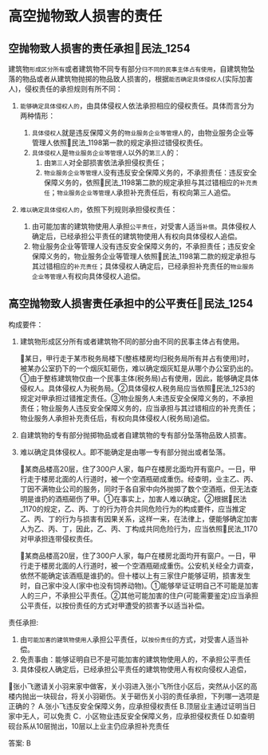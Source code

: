 # 高空抛物致人损害的责任

## 空抛物致人损害的责任承担🚪民法_1254


建筑物`形成区分所有`或者建筑物不同专有部分`归不同的民事主体占有使用`，自建筑物坠落的物品或者从建筑物抛掷的物品致人损害的，根据`能否确定具体侵权人`(实际加害人)，侵权责任的承担规则有所不同：

1. `能够确定具体侵权人的`，由具体侵权人依法承担相应的侵权责任。具体而言分为两种情形：

    1. `具体侵权人`就是违反保障义务的`物业服务企业等管理人`的，由物业服务企业等管理人依照🚪民法_1198第一款的规定承担过错侵权责任。
    2. `具体侵权人`是`物业服务企业等管理人`以外的`第三人`的：
        1. 由`第三人`对全部损害依法承担侵权责任；
        2. `物业服务企业等管理人`没有违反安全保障义务的，不承担责任：违反安全保障义务的，依照🚪民法_1198第二款的规定承担与其过错相应的`补充责任`；`物业服务企业等管理人`承担补充责任后，有权向第三人追偿。

2. `难以确定具体侵权人的`，依照下列规则承担侵权责任：
    1. 由可能加害的建筑物使用人承担`公平责任`，对受害人适当`补偿`。具体侵权人确定后，已经承担公平责任的建筑物使用人有权向具体侵权人追偿。
    2. 物业服务企业等管理人没有违反安全保障义务的，不承担责任；违反安全保障义务的，物业服务企业等管理人依照🚪民法_1198第二款的规定承担与其过错相应的`补充责任`；具体侵权人确定后，已经承担补充责任的`物业服务企业等管理人`有权向具体侵权人追偿。


## 高空抛物致人损害责任承担中的公平责任🚪民法_1254


构成要件：

1. 建筑物形成区分所有或者建筑物不同的部分由不同的民事主体占有使用。

    🍐某日，甲行走于某市税务局楼下(整栋楼房均归税务局所有并占有使用)时，被某办公室扔下的一个烟灰缸砸伤，难以确定烟灰缸是从哪个办公室扔出的。①由于整栋建筑物仅由一个民事主体(税务局)占有使用，因此，能够确定具体侵权人。具体侵权人为税务局。②具体侵权人税务局应当依照🚪民法_1253的规定对甲承担过错推定责任。③物业服务人未违反安全保障义务的，不承担责任；物业服务人违反安全保障义务的，应当承担与其过错相应的补充责任；物业服务人承担补充责任后，有权向具体侵权人(税务局)追偿。

2. 自建筑物的专有部分抛掷物品或者自建筑物的专有部分坠落物品致人损害。
3. 难以确定具体侵权人。即不能确定是由哪一专有部分抛出或者坠落。

    🍐某商品楼高20层，住了300户人家，每户在楼房北面均开有窗户。一日，甲行走于楼房北面的人行道时，被一个空酒瓶砸成重伤。经查明，业主乙、丙、丁因不满物业公司的服务，同时于各自家中向外抛掷了数个空酒瓶，但无法查明是谁扔的酒瓶砸伤了甲。①在事实上，加害人难以确定。②根据🚪民法_1170的规定，乙、丙、丁的行为符合共同危险行为的构成要件，应当推定乙、丙、丁的行为与损害有因果关系，这样一来，在法律上，便能够确定加害人为乙、丙、丁，因此，乙、丙、丁构成共同危险行为，应当依照🚪民法_1170对甲承担连带侵权责任。

    🍐某商品楼高20层，住了300户人家，每户在楼房北面均开有窗户。一日，甲行走于楼房北面的人行道时，被一个空酒瓶砸成重伤。公安机关经全力调查，依然不能确定该酒瓶是谁扔的。但十楼以上有三家住户能够证明，损害发生时，自己家中没人(家中也没有饲养动物)。①能够举证证明自己不可能是加害人的三户，不承担公平责任。②其他可能加害的住户(可能需要鉴定)应当承担公平责任，以按份责任的方式对甲遭受的损害予以适当补偿。


责任承担:

1. 由`可能加害的建筑物使用人`承担公平责任，以`按份责任`的方式，对受害人适当补偿。
2. 免责事由：能够证明自已不是可能加害的建筑物使用人的，不承担公平责任
3. 具体侵权人确定后，已经承担公平责任的建筑物使用人有权向侵权人追偿，


🚪张小飞邀请关小羽来家中做客，关小羽进入张小飞所住小区后，突然从小区的高楼内抛出一块砚台，将关小羽砸伤。关于砸伤关小羽的责任承担，下列哪一选项是正确的？
A.张小飞违反安全保障义务，应承担侵权责任
B.顶层业主通过证明当日家中无人，可以免责
C．小区物业违反安全保障义务，应承担侵权责任
D.如查明砚台系从10层抛出，10层以上业主仍应承担补充责任

答案: B
